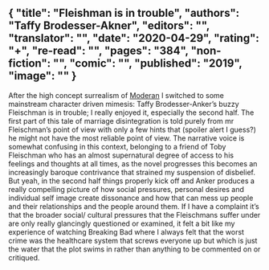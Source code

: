 {
 "title": "Fleishman is in trouble",
 "authors": "Taffy Brodesser-Akner",
 "editors": "",
 "translator": "",
 "date": "2020-04-29",
 "rating": "+",
 "re-read": "",
 "pages": "384",
 "non-fiction": "",
 "comic": "",
 "published": "2019",
 "image": ""
}
---

After the high concept surrealism of [Moderan](/book-Moderan(1971)) I switched to some mainstream character driven mimesis: Taffy Brodesser-Anker’s buzzy Fleischman is in trouble; I really enjoyed it, especially the second half. The first part of this tale of marriage disintegration is told purely from mr Fleischman’s point of view with only a few hints that (spoiler alert I guess?) he might not have the most reliable point of view. The narrative voice is somewhat confusing in this context, belonging to a friend of Toby Fleischman who has an almost supernatural degree of access to his feelings and thoughts at all times, as the novel progresses this becomes an increasingly baroque contrivance that strained my suspension of disbelief. But yeah, in the second half things properly kick off and Anker produces a really compelling picture of how social pressures, personal desires and individual self image create dissonance and how that can mess up people and their relationships and the people around them. If I have a complaint it’s that the broader social/ cultural pressures that the Fleischmans suffer under are only really glancingly questioned or examined, it felt a bit like my experience of watching Breaking Bad where I always felt that the worst crime was the healthcare system that screws everyone up but which is just the water that the plot swims in rather than anything to be commented on or critiqued.
